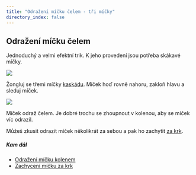 ```yaml
---
title: "Odražení míčku čelem - tři míčky"
directory_index: false
---
```


## Odražení míčku čelem


Jednoduchý a velmi efektní trik. K jeho provedení jsou potřeba skákavé míčky.

![](img/c/celoa.png)

Žongluj se třemi míčky <a href="kaskada.html" title="Nejlehčí trik se třemi míčky.">kaskádu</a>. Míček hoď rovně nahoru, zakloň hlavu a sleduj míček.

![](img/c/celob.png)

Míček odraž čelem. Je dobré trochu se zhoupnout v kolenou, aby se míček víc odrazil.


Můžeš zkusit odrazit míček několikrát za sebou a pak ho zachytit <a href="krk.html" title="Podobný trik se třemi míčky.">za krk</a>.



##### Kam dál

- [Odražení míčku kolenem](/micky/3/koleno.html "Podobný trik se třemi míčky")
- [Zachycení míčku za krk](/micky/3/krk.html "Třešničku na dortu můžeš na konec vystoupení")
